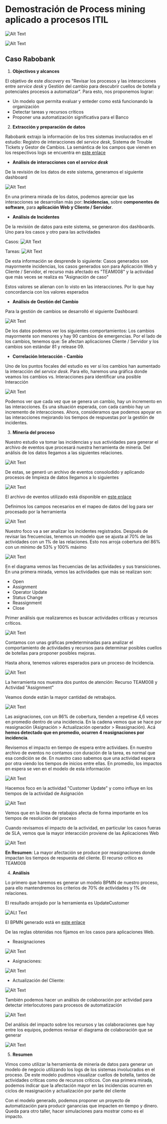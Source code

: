 # Demostración de Process mining aplicado a procesos ITIL

![Alt Text](https://img.shields.io/badge/IBM%20MyInvenio-blue.svg?style=plastic)

![Alt Text](https://img.shields.io/badge/Phase-Released-green.svg?style=plastic)

## Caso Rabobank

1. __Objectivos y alcances__

 El objetivo de este _discovery_ es "Revisar los procesos y las interacciones entre _service desk_ y Gestión del cambio para descubrir cuellos de botella y potenciales procesos a automatizar". Para esto, nos proponemos lograr:

 * Un modelo que permita evaluar y enteder como está funcionando la organización
 * Detectar tareas y recursos críticos
 * Proponer una automatización significativa para el Banco


 2. __Extracción y preparación de datos__

   Rabobank extrajo la información de los tres sistemas involucrados en el estudio: Registro de interacciones del _service desk_, Sistema de Trouble Tickets y Gestor de Cambios. La semántica de los campos que vienen en los respectivos logs se encuentra en [este enlace](/assets/quick_reference_bpi_challenge_2014.pdf)

   * __Análisis de interacciones con el *service desk*__

   De la revisión de los datos de este sistema, generamos el siguiente dashboard

   ![Alt Text](/img/Dashboard-Interacciones.PNG)

   En una primera mirada de los datos, podemos apreciar que las interacciones se desarrollan más por: **Incidencias**, sobre **componentes de software**, para **aplicación Web y Cliente / Servidor**.

   * __Análisis de Incidentes__

   De la revisión de datos para este sistema, se generaron dos dashboards. Uno para los casos y otro para las actividades

   Casos:
   ![Alt Text](/img/Dashboard-Incidentes.PNG)

   Tareas:
   ![Alt Text](/img/Dashboard-Incidentes-Tareas.PNG)

   De esta información se desprende lo siguiente: Casos generados son mayormente incidencias, los casos generados son para Aplicación Web y Cliente / Servidor, el recurso más afectado es "TEAM008" y la actividad que más veces se realiza es "Asignación de caso"

   Estos valores se alienan con lo visto en las interacciones. Por lo que hay concordancia con los valores esperados

   * __Análisis de Gestión del Cambio__

   Para la gestión de cambios se desarrolló el siguiente Dashboard:

   ![Alt Text](/img/Dashboard-Cambios.PNG)

   De los datos podemos ver los siguientes comportamientos: Los cambios mayormente son menores y hay 90 cambios de emergencias. Por el lado de los cambios, tenemos que: Se afectan aplicaciones Cliente / Servidor y los cambios son estándar 81 y release 09.

   * __Correlación Interacción - Cambio__

   Uno de los puntos focales del estudio es ver si los cambios han aumentado la interacción del *service desk*. Para ello, haremos una gráfica donde veamos los cambios vs. Interacciones para identificar una posible Interacción

   ![Alt Text](/img/Correlacion.PNG)

   Podemos ver que cada vez que se genera un cambio, hay un incremento en las interacciones. Es una situación esperada, con cada cambio hay un incremento de interacciones. Ahora, consideramos que podemos apoyar en las interacciones mejorando los tiempos de respuestas por la gestión de incidentes.

   3. __Minería del proceso__

   Nuestro estudio va tomar las incidencias y sus actividades para generar el archivo de eventos que procesará nuestra herramienta de minería. Del análisis de los datos llegamos a las siguientes relaciones.

   ![Alt Text](/img/datos-relaciones.PNG)

   De estas, se generó un archivo de eventos consolodido y aplicando procesos de limpieza de datos llegamos a lo siguientes

   ![Alt Text](/img/Dashboard-Eventos.PNG)

   El archivo de eventos utilizado está disponible en [este enlace](/assets/EventLog.zip)

   Definimos los campos necesarios en el mapeo de datos del log para ser procesado por la herramienta

   ![Alt Text](/img/PM-Datasource.PNG)

   Nuestro foco va a ser analizar los incidentes registrados. Después de revisar las frecuencias, tenemos un modelo que se ajusta al 70% de las actividades con un 1% de las relaciones. Esto nos arroja cobertura del 86% con un mínimo de 53% y 100% máximo

   ![Alt Text](/img/Process-Model.PNG)

   En el diagrama vemos las frecuencias de las actividades y sus transiciones. En una primera mirada, vemos las actividades que más se realizan son:

  * Open
  * Assignment
  * Operator Update
  * Status Change
  * Reassignment
  * Close

  Primer análisis que realizaremos es buscar actividades críticas y recursos críticos.

  ![Alt Text](/img/Process-Activity-Breakdown.PNG)

  Contamos con unas gráficas predeterminadas para analizar el comportamiento de actividades y recursos para determinar posibles cuellos de botellas para proponer posibles mejoras.

  Hasta ahora, tenemos valores esperados para un proceso de Incidencia.

  ![Alt Text](/img/Process-Dashboards.PNG)

  La herramienta nos muestra dos puntos de atención: Recurso TEAM008 y Actividad "Assignment"

  Veamos donde están la mayor cantidad de retrabajos.

  ![Alt Text](/img/Process-Rework.PNG)

  Las asignaciones, con un 86% de cobertura, tienden a repetirse 4,6 veces en promedio dentro de una incidencia. En la cadena vemos que se hace por reasignación (Asignación > Actualización operador > Reasignación). Acá __hemos detectado que en promedio, ocurren 4 reasignaciones por incidencia__.

  Revisemos el impacto en tiempo de espera entre actividaes. En nuestro archivo de eventos no contamos con duración de la tarea, es normal que esa condición se de. En nuestro caso sabemos que una actividad espera por otra viendo los tiempos de inicios entre ellas. En promedio, los impactos en espera se ven en el modelo de esta información

  ![Alt Text](/img/Process-Waiting-Time.PNG)

  Hacemos foco en la actividad "Customer Update" y como influye en los tiempos de la actividad de Asignación

  ![Alt Text](/img/CustomerUpdate-Reworks.PNG)

  Vemos que en la línea de retabajos afecta de forma importante en los tiempos de resolución del proceso

  Cuando revisamos el impacto de la actividad, en particular los casos fueras de SLA, vemos que la mayor interacción proviene de las Aplicaciones Web

  ![Alt Text](/img/UpdateCustomer-Impact.PNG)

  __En Resumen__: La mayor afectación se produce por reasignaciones donde impactan los tiempos de respuesta del cliente. El recurso crítico es TEAM008

  4. __Análisis__

  Lo primero que haremos es generar un modelo BPMN de nuestro proceso, para ello mantendremos los criterios de 70% de actividades y 1% de relaciones.

  El resultado arrojado por la herramienta es UpdateCustomer

  ![ALt Text](/img/Process-BPMN.PNG)

  El BPMN generado está en [este enlace](/assets/Rabobank_itil_V1.PNG)

  De las reglas obtenidas nos fijamos en los casos para aplicaciones Web.

  * Reasignaciones

  ![Alt Text](/img/Reassignment-Rules.PNG)

  * Asignaciones:

  ![Alt Text](/img/Assignment-Rules.PNG)

  * Actualización del Cliente:

  ![Alt Text](/img/UpdateCustomer-Rules-Migrants.PNG)

  También podemos hacer un análisis de colaboración por actividad para detectar interlocutores para procesos de automatización

  ![Alt Text](/img/Reassignment-Social.PNG)

  Del análisis del impacto sobre los recursos y las colaboraciones que hay entre los equipos, podemos revisar el diagrama de colaboración que se generar

  ![Alt Text](/img/Team-Colaboration.PNG)

  5. __Resumen__

  Vimos como utilizar la herramienta de minería de datos para generar un modelo de negocio utilizando los logs de los sistemas involucrados en el proceso. De este modelo pudimos visualizar cuellos de botella, tantos de actividades críticas como de recursos críticos. Con esa primera mirada, podemos indicar que la afectación mayor en las incidencias ocurren en ciclos de reasignación y actualización por parte del cliente

  Con el modelo generado, podemos proponer un proyecto de automatización para producir ganancias que impacten en tiempo y dinero. Queda para otro taller, hacer simulaciones para mostrar como es el impacto.
